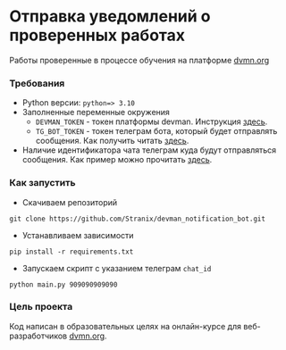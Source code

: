 # Отправка уведомлений о проверенных работах
Работы проверенные в процессе обучения на платформе [dvmn.org](https://dvmn.org/)

### Требования
* Python версии: `python=> 3.10`
* Заполненные переменные окружения
    * `DEVMAN_TOKEN` - токен платформы devman. Инструкция [здесь](https://dvmn.org/api/docs/).
    * `TG_BOT_TOKEN` - токен телеграм бота, который будет отправлять сообщения. Как получить читать [здесь](https://lifehacker.ru/kak-sozdat-bota-v-telegram/).
* Наличие идентификатора чата телеграм куда будут отправляться сообщения. Как пример можно прочитать [здесь](https://lumpics.ru/how-find-out-chat-id-in-telegram/).

### Как запустить
* Скачиваем репозиторий
```shell
git clone https://github.com/Stranix/devman_notification_bot.git
```
* Устанавливаем зависимости
```shell
pip install -r requirements.txt
```
* Запускаем скрипт с указанием телеграм `chat_id`
```shell
python main.py 909090909090
```


### Цель проекта

Код написан в образовательных целях на онлайн-курсе для веб-разработчиков [dvmn.org](https://dvmn.org/).